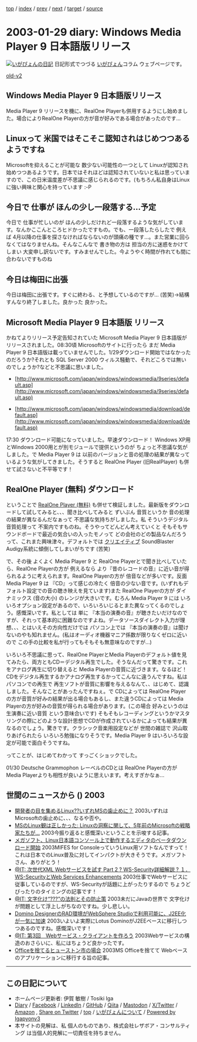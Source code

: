 [top](../index.html) 
 / [index](index.html) 
 / [prev](ig030128.html) 
 / [next](ig030130.html) 
 / [target](https://www.igapyon.jp/igapyon/diary/2003/ig030129.html) 
 / [source](https://github.com/igapyon/diary/blob/master/2003/ig030129.src.md) 

2003-01-29 diary: Windows Media Player 9 日本語版リリース
=====================================================================================================
[![いがぴょんの日記](https://www.igapyon.jp/igapyon/diary/images/iga202308_64.jpg "いがぴょん")](https://www.igapyon.jp/igapyon/diary/memo/memoigapyon.html) 日記形式でつづる [いがぴょん](https://www.igapyon.jp/igapyon/diary/memo/memoigapyon.html)コラム ウェブページです。

[old-v2](ig030129-orig.html)

## Windows Media Player 9 日本語版リリース

Media Player 9 リリースを機に、RealOne Playerも併用するようにし始めました。場合によりRealOne Playerの方が音が好みである場合があったのです…


## Linuxって 米国ではそこそこ認知されはじめつつあるようですね

Microsoftを抑えることが可能な 数少ない可能性の一つとして Linuxが認知され始めつつあるようです。日本ではそれほどは認知されていないと私は思っていますので、この日米温度差が不思議に感じられるのです。(もちろん私自身はLinuxに強い興味と関心を持っています
:-P

## 今日で 仕事が ほんの少し一段落する…予定

今日で 仕事が忙しいのが ほんの少しだけれど一段落するような気がしています。なんかここんところヒドかったですもの。でも、一段落したらしたで 例えば 4月以降の仕事を探さなければならないのが頭痛の種です…。また営業に回らなくてはなりませんね。そんなこんなで 書き物の方は 担当の方に迷惑をかけてしまい 大変申し訳ないです。すみませんでした。今ようやく時間が作れても間に合わないですものね

## 今日は梅田に出張

今日は梅田に出張です。すぐに終わる、と予想しているのですが… (苦笑)→結構すんなり終了しました。良かった 良かった。

## Microsoft Media Player 9 日本語版 リリース

かねてよりリリース予定告知されていた Microsoft Media Player 9 日本語版がリリースされました。08:30頃 Microsoftのサイトに行ったら まだ Media Player 9 日本語版は載っていませんでした。1/29ダウンロード開始ではなかったのだろうか?それとも SQL Server 2000 ウィルス騒動で、それどころでは無いのでしょうか?などと不思議に思いました。

* [http://www.microsoft.com/japan/windows/windowsmedia/9series/default.asp](http://www.microsoft.com/japan/windows/windowsmedia/9series/default.asp)
  
* [http://www.microsoft.com/japan/windows/windowsmedia/download/default.asp](http://www.microsoft.com/japan/windows/windowsmedia/download/default.asp)

17:30 ダウンロード可能になっていました。早速ダウンロード！
Windows XP用とWindows 2000用とが別モジュールで提供というのが ちょっと不思議な気がしました。で
Media Player 9 は 以前のバージョンと音の処理の結果が異なっているような気がしてきました。そうすると
RealOne Player (旧RealPlayer) も併せて試さないと不平等です！

## RealOne Player (無料) ダウンロード

ということで [RealOne Player (無料)](http://www.real.com/realone/index.html?lang=jp&loc=jp&src=jphome) も併せて検証しました。最新版をダウンロードして試してみると、、、聞き比べしてみると ずいぶん 音質というか 音の処理の結果が異なるんだなぁって 不思議な気持ちがしました。私 そういうデジタル音質処理って 不案内ですものね。そうやってどんどん考えていくと そもそもサウンドボードで最近の気合いの入ったモノって どの会社のどの製品なんだろうって、これまた興味津々。デフォルトでは [クリエイティブ](http://japan.creative.com/) SoundBlaster Audigy系統に傾倒してしまいがちです (苦笑)

で、その後 よくよく Media Player 9 と RealOne Playerとで聞き比べしていたら、RealOne
Playerの方が 例えるなら より『昔のレコードの音』に近い音が得られるように考えられます。RealOne
Playerの方が 倍音などが多いです。反面 Media Player 9 は 『CD』って感じの冷たく 倍音の少ない音です。(いずれもデフォルト設定での音の聴き映えを見ています)また RealOne Playerの方が ダイナミックス (音の大小) のレンジが大きいです。むろん Media Player 9 には いろいろオプション設定があるので、いろいろいじるとまた異なってくるのでしょう。感慨深いです。私としては 単に 『本当の演奏の音』が聴きたいだけなのですが、それって基本的に困難なのですよね。データソースダイレクト入力が理想、、、とはいえその方向性だけでは パソコン上では 『本当の演奏の音』は聞けないのやも知れません。(私はオーディオ機器マニア係数が限りなくゼロに近いので この手の比較を私が行ってもそもそも無意味なのですが…)

いろいろ不思議に思って、RealOne PlayerとMedia Playerのデフォルト値を見てみたら、両方ともCD＝デジタル再生でした。そうなんだって驚きです。これをアナログ再生に切り替えると
Media Playerの音質に近づきます。なるほど！ CDをデジタル再生するかアナログ再生するかってこんなに違うんですね。私は パソコンでの再生で 再生ソフトが音質に影響を与えるなんて、、はじめて、認識しました。そんなことがあったんですねぇ。で
CDによっては RealOne Playerの方が音質が好みの結果が出る場合もあるし、また違うCDによっては
Media Playerの方が好みの音質が得られる場合があります。(この場合 好みというのは生演奏に近い音質 という意味合いです) そもそもレコーディングというかマスタリングの際にどのような設計思想でCDが作成されているかによっても結果が異なるのでしょう。驚きです。クラシック音楽用設定などが 世間の雑誌で 沢山取りあげられたら いろいろ勉強になりそうです。Media
Player 9 はいろいろな設定が可能で面白そうですね。

ってことが、はじめてわかって すっごくショックでした。

01/30 Deutsche Grammophon レーベルのCDとは RealOne Playerの方が Media Playerよりも相性が良いように思えいます。考えすぎかなぁ…

## 世間のニュースから () 2003

* [開発者の目を集めるLinux??いずれMSの歯止めに？](http://www.zdnet.co.jp/news/0301/27/xert_linux.html)  2003いずれはMicrosoftの歯止めに、、、なるや否や。
* [MSのLinux観は正しかった: Linuxの洞察に関して、5年前のMicrosoftの戦略家たちが…](http://www.zdnet.co.jp/news/0301/27/cead_cooper.html)  2003今振り返ると感慨深いということを示唆する記事。
* [メガソフト、Linux日本語コンソール上で動作するエディタのベータダウンロード開始](http://www.zdnet.co.jp/enterprise/0301/28/epn25.html)  2003MIFES for ConsoleっていうLinux用ソフトなんですって！ これは日本でのLinux普及に対してインパクトが大きそうです。メガソフトさん、ありがとう！
* [@IT: 次世代XML Webサービスを試す Part 2 ? WS-Security詳細解説 ? １．WS-SecurityとWeb Services Enhancements](http://www.atmarkit.co.jp/fdotnet/special/wse02/wse02_01.html)  2003仕事でWebサービスに従事しているのですが、WS-Securityが話題に上がったりするので ちょうどぴったりのタイミングの記事です！
* [@IT: 文字化け“???”の法則とその防止策](http://www.atmarkit.co.jp/fjava/rensai2/webopt08/webopt08.html)  2003未だにJavaの世界で 文字化け が問題として浮上しがちなのですね。少し悲しい。
* [Domino DesignerのRAD環境がWebSphere Studioで利用可能に、J2EE化が一気に加速](http://www.zdnet.co.jp/enterprise/0301/28/epn04.html)  2003いよいよ実際にLotus DominoがJ2EEベースに移行しつつあるのですね。感慨深いです！
* [@IT: 第3回　Webサービス・クライアントを作ろう](http://www.atmarkit.co.jp/flinux/rensai/webserv03/webserv03a.html)  2003Webサービスの構造のおさらいに、私にはちょうど良かったです。
* [Officeを捨てるヒューストン市の場合](http://www.zdnet.co.jp/news/0301/28/ne00_houston.html)  2003MS Officeを捨てて Webベースのアプリケーションに移行する旨の記事。


----------------------------------------------------------------------------------------------------

## この日記について

* ホームページ更新者: 伊賀 敏樹 / Tosiki Iga
* [Diary](https://www.igapyon.jp/igapyon/diary/) / [Facebook](https://www.facebook.com/igapyon) / [LinkedIn](https://www.linkedin.com/in/toshikiiga) / [GitHub](https://github.com/igapyon) / [Qiita](https://qiita.com/igapyon) / [Mastodon](https://social.vivaldi.net/@igapyon) / [X/Twitter](https://twitter.com/ToshikiIga) / [Amazon](https://www.amazon.co.jp/%E4%BC%8A%E8%B3%80-%E6%95%8F%E6%A8%B9/e/B004LTQWCQ) ,
[Share on Twitter](https://twitter.com/intent/tweet?hashtags=igapyon%2Cdiary%2C%E3%81%84%E3%81%8C%E3%81%B4%E3%82%87%E3%82%93&text=Windows+Media+Player+9+%E6%97%A5%E6%9C%AC%E8%AA%9E%E7%89%88%E3%83%AA%E3%83%AA%E3%83%BC%E3%82%B9&url=https%3A%2F%2Fwww.igapyon.jp%2Figapyon%2Fdiary%2F2003%2Fig030129.html) / [top](../index.html) / [いがぴょんについて](https://www.igapyon.jp/igapyon/diary/memo/memoigapyon.html) / [Powered by Igapyonv3](https://github.com/igapyon/igapyonv3)
* 本サイトの見解は、私 個人のものであり、株式会社レザボア・コンサルティング は当個人的見解に一切責任を持ちません。 
